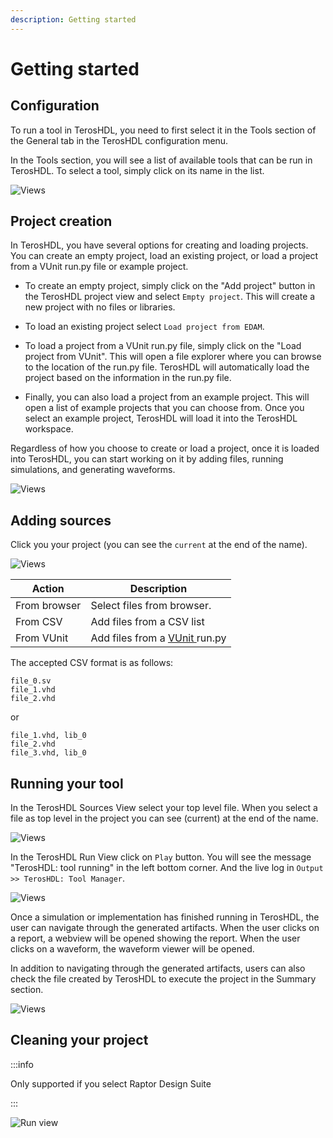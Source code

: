 ```yaml
---
description: Getting started
---
```


# Getting started

## Configuration

To run a tool in TerosHDL, you need to first select it in the Tools section of the General tab in the TerosHDL configuration menu.

In the Tools section, you will see a list of available tools that can be run in TerosHDL. To select a tool, simply click on its name in the list. 

![Views](/img/tool_manager/config.png)

## Project creation

In TerosHDL, you have several options for creating and loading projects. You can create an empty project, load an existing project, or load a project from a VUnit run.py file or example project.

- To create an empty project, simply click on the "Add project" button in the TerosHDL project view and select `Empty project`. This will create a new project with no files or libraries.

- To load an existing project select `Load project from EDAM`.

- To load a project from a VUnit run.py file, simply click on the "Load project from VUnit". This will open a file explorer where you can browse to the location of the run.py file. TerosHDL will automatically load the project based on the information in the run.py file.

- Finally, you can also load a project from an example project. This will open a list of example projects that you can choose from. Once you select an example project, TerosHDL will load it into the TerosHDL workspace.

Regardless of how you choose to create or load a project, once it is loaded into TerosHDL, you can start working on it by adding files, running simulations, and generating waveforms.

![Views](/img/tool_manager/project/add.png)

## Adding sources

Click you your project (you can see the `current` at the end of the name).

<p align="center">

![Views](/img/tool_manager/source/add.png)


| Action           | Description                                                                                    |
|------------------|------------------------------------------------------------------------------------------------|
| From browser     | Select files from browser.                                                                     |
| From CSV         | Add files from a CSV list                                                                      |
| From VUnit       | Add files from a [ VUnit ]( http://vunit.github.io/ ) run.py                                   |
</p>

The accepted CSV format is as follows:

```
file_0.sv
file_1.vhd
file_2.vhd
```

or

```
file_1.vhd, lib_0
file_2.vhd
file_3.vhd, lib_0
```

## Running your tool

In the TerosHDL Sources View select your top level file. When you select a file as top level in the project you can see (current) at the end of the name.

<p align="center">

![Views](/img/tool_manager/source/toplevel.png)
</p>


In the TerosHDL Run View click on `Play` button. You will see the message "TerosHDL: tool running" in the left bottom corner. And the live log in `Output >> TerosHDL: Tool Manager`.


<p align="center">

![Views](/img/tool_manager/run/all.png)
</p>

Once a simulation or implementation has finished running in TerosHDL, the user can navigate through the generated artifacts. When the user clicks on a report, a webview will be opened showing the report. When the user clicks on a waveform, the waveform viewer will be opened.

In addition to navigating through the generated artifacts, users can also check the file created by TerosHDL to execute the project in the Summary section.

<p align="center">

![Views](/img/tool_manager/output/all.png)
</p>


## Cleaning your project

:::info

Only supported if you select Raptor Design Suite

:::


<p align="center">

![Run view](/img/tool_manager/tools/raptor/clean.png) 
</p>
